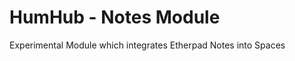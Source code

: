 HumHub - Notes Module
=====================

Experimental Module which integrates Etherpad Notes into Spaces

